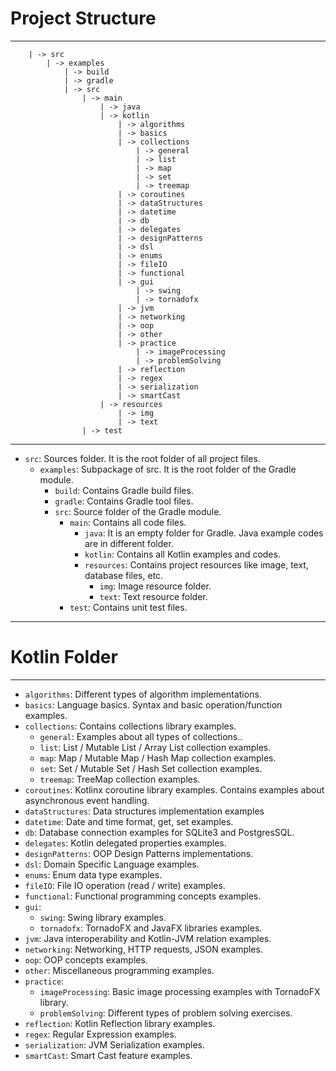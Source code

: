 # Project Structure
***
```
    | -> src
        | -> examples
            | -> build
            | -> gradle
            | -> src
                | -> main
                    | -> java
                    | -> kotlin
                        | -> algorithms
                        | -> basics
                        | -> collections
                            | -> general
                            | -> list
                            | -> map
                            | -> set
                            | -> treemap
                        | -> coroutines
                        | -> dataStructures
                        | -> datetime
                        | -> db
                        | -> delegates
                        | -> designPatterns
                        | -> dsl
                        | -> enums
                        | -> fileIO
                        | -> functional
                        | -> gui
                            | -> swing
                            | -> tornadofx
                        | -> jvm
                        | -> networking
                        | -> oop
                        | -> other
                        | -> practice
                            | -> imageProcessing
                            | -> problemSolving
                        | -> reflection
                        | -> regex
                        | -> serialization
                        | -> smartCast
                    | -> resources
                        | -> img
                        | -> text
                | -> test
```
***
* `src`: Sources folder. It is the root folder of all project files.
    * `examples`: Subpackage of src. It is the root folder of the Gradle module.
        * `build`: Contains Gradle build files.
        * `gradle`: Contains Gradle tool files.
        * `src`: Source folder of the Gradle module.
            * `main`: Contains all code files.
                * `java`: It is an empty folder for Gradle. Java example codes are in different folder.
                * `kotlin`: Contains all Kotlin examples and codes.
                * `resources`: Contains project resources like image, text, database files, etc.
                    * `img`: Image resource folder.
                    * `text`: Text resource folder.
            * `test`: Contains unit test files.
***
# Kotlin Folder
***
* `algorithms`: Different types of algorithm implementations.
* `basics`: Language basics. Syntax and basic operation/function examples.
* `collections`: Contains collections library examples.
    * `general`: Examples about all types of collections..
    * `list`: List / Mutable List / Array List collection examples.
    * `map`: Map / Mutable Map / Hash Map collection examples.
    * `set`: Set / Mutable Set / Hash Set collection examples.
    * `treemap`: TreeMap collection examples.
* `coroutines`: Kotlinx coroutine library examples. Contains examples about asynchronous event handling. 
* `dataStructures`: Data structures implementation examples
* `datetime`: Date and time format, get, set examples.
* `db`: Database connection examples for SQLite3 and PostgresSQL.
* `delegates`: Kotlin delegated properties examples.
* `designPatterns`: OOP Design Patterns implementations.
* `dsl`: Domain Specific Language examples.
* `enums`: Enum data type examples.
* `fileIO`: File IO operation (read / write) examples.
* `functional`: Functional programming concepts examples.
* `gui`:
    * `swing`: Swing library examples.
    * `tornadofx`: TornadoFX and JavaFX libraries examples.
* `jvm`: Java interoperability and Kotlin-JVM relation examples.
* `networking`: Networking, HTTP requests, JSON examples.
* `oop`: OOP concepts examples.
* `other`: Miscellaneous programming examples.
* `practice`:
    * `imageProcessing`: Basic image processing examples with TornadoFX library.
    * `problemSolving`: Different types of problem solving exercises.
* `reflection`: Kotlin Reflection library examples.
* `regex`: Regular Expression examples.
* `serialization`: JVM Serialization examples.
* `smartCast`: Smart Cast feature examples.